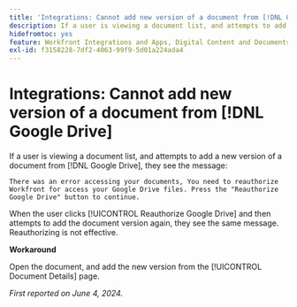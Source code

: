```yaml
---
title: 'Integrations: Cannot add new version of a document from [!DNL Google Drive]'
description: If a user is viewing a document list, and attempts to add a new version of a document from [!DNL Google Drive], they see a message. A workaround is available.
hidefromtoc: yes
feature: Workfront Integrations and Apps, Digital Content and Documents
exl-id: f3158228-7df2-4063-99f9-5d01a224ada4
---
```

# Integrations: Cannot add new version of a document from [!DNL Google Drive]

If a user is viewing a document list, and attempts to add a new version of a document from [!DNL Google Drive], they see the message:

`There was an error accessing your documents, You need to reauthorize Workfront for access your Google Drive files. Press the "Reauthorize Google Drive" button to continue.`

When the user clicks [!UICONTROL Reauthorize Google Drive] and then attempts to add the document version again, they see the same message. Reauthorizing is not effective.

**Workaround**

Open the document, and add the new version from the [!UICONTROL Document Details] page.

_First reported on June 4, 2024._
